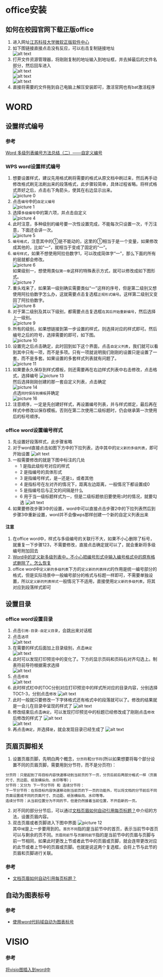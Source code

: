 # office安装
## 如何在校园官网下载正版office
1. 进入网址[江苏科技大学微软正版软件中心](https://ic.just.edu.cn/2019/0130/c6740a63575/page.htm)
2. 如下图链接直接点击没有反应，可以右击复制链接地址  
   ![alt text](.assets_IMG/Office/image.png)  
3. 打开文件资源管理器，将刚刚复制的地址输入到地址框，并去掉最后的文件名部分，然后回车进入  
   ![alt text](.assets_IMG/Office/image-1.png)  
   ![alt text](.assets_IMG/Office/image-3.png)  
   ![alt text](.assets_IMG/Office/image-2.png)  
4. 直接将需要的文件拖到自己电脑上解压安装即可，激活官网也有bat激活程序
# WORD
## 设置样式编号
### 参考
[Word 多级列表编号方法总结（二）——自定义编号](https://zhuanlan.zhihu.com/p/157316196)  
### WPS word设置样式编号
1. 想要设置样式，建议先用格式刷将需要的格式从原文档中刷过来，然后再手动修改格式刷无法刷出来的段落格式，此步骤较简单，具体过程省略。将样式格式弄好之后，点击右下角箭头，使其在右边显示出来。  
   ![picture 0](.assets_IMG/Office/IMG_20231221-212236280.png)  
2. 点击`编号`中的`自定义编号`  
   ![picture 1](.assets_IMG/Office/IMG_20231221-212351939.png)  
3. 选择`多级编号`中的第六项，并点击自定义  
   ![picture 4](.assets_IMG/Office/IMG_20231221-212753890.png)  
4. 此时注意，多种级别的编号要一次性设置完成，不能每次只设置一次，千万注意，下面还会讲一次。  
   ![picture 5](.assets_IMG/Office/IMG_20231221-213136000.png)  
5. `编号格式`，注意其中的①是不能动的，这里的①相当于是一个变量，如果修改成其他的，比如“一”，就相当于变成了固定的“一”。  
6. `编号样式`，如果不想使用阿拉伯数字1，可以改成简体字“一”，那么下面的所有的层就都会修改。  
   ![picture 6](.assets_IMG/Office/IMG_20231221-213745899.png)  
   如果级别一，想使用类似`第一章`这样的特殊表示方式，就可以修改成如下图形式。  
   ![picture 7](.assets_IMG/Office/IMG_20231221-214153096.png)  
7. 重头戏来了，如果第一级别确实需要类似“一”这样的序号，但是第二级别又想使用阿拉伯数字怎么办，这就需要点击复选框`正规形式编号`。这样第二级别又变回了阿拉伯数字。  
   ![picture 8](.assets_IMG/Office/IMG_20231221-214545046.png)  
8. 对于第二级别及其以下级别，都需要点击复选框`在其后开始重新编号`，然后选择上一级别。  
   ![picture 9](.assets_IMG/Office/IMG_20231221-214732225.png)  
9. 所有的级别，如果想链接到第一步设置的样式，则选择对应的样式即可。然后编号之后的符号，选择需要的即可，如下图。  
   ![picture 10](.assets_IMG/Office/IMG_20231221-215001120.png)  
10. 设置完之后点击确定，此时回到如下这个界面，点击`自定义列表`，我们就可以看到其中只有一项，而不是多项。只有一项就说明我们刚刚的设置只是设置了一套，而不是多套。如果设置的多套样式列表就有问题了。  
   ![picture 11](.assets_IMG/Office/IMG_20231221-215233806.png)  
11. 如果要永久保存到样式模板，则还需要再在右边样式列表中右击修改，点击格式，选择编号
   ![picture 13](.assets_IMG/Office/IMG_20231222-213033490.png)  
   然后选择刚刚创建的那一套自定义列表，点击确定  
   ![picture 14](.assets_IMG/Office/IMG_20231222-213155720.png)  
   点选`同时保存到模板`并确定  
   ![picture 16](.assets_IMG/Office/IMG_20231222-213459547.png)  
12. 注意顺序，一定是先创建好样式，再设置编号列表，并与样式绑定，最后再在样式中修改以保存模板。否则在第二次使用二级标题时，仍会继承第一次使用后的标号顺序。
### office word设置编号样式
1. 先设置好段落样式，此步骤省略
2. 对于word直接点击如图下方中的下拉列表，选中其中的`定义新的多级列表`，即可开始设置
   ![alt text](.assets_IMG/Office/image-4.png)  
3. 一般需要修改的就是下图中标注的几处  
   - 1 是指此级标号对应的样式
   - 2 是指编号的具体形式
   - 3 是指编号样式，是`一`还是`1`，或者其他
   - 4 是指标号在左对齐的情况下，距离左边距离，一般情况下都设置成0
   - 5 是指编号后与正文的间隔是什么
   - 6 用于当一级标题样式为`一`，但是二级标题依旧要使用`1`时的情况，就要勾选
   ![alt text](.assets_IMG/Office/image-5.png)  
4. 如果要修改步骤3中的设置，word中可以直接点击步骤2中的下拉列表然后到步骤3中重新设置，word并不会像wps那样创建一个新的自定义列表出来
#### 注意
1. 在office word中，样式与多级编号的关联行不大，如果不小心删除了标号，就重复一下步骤123，不需要修改，直接点击确定就可以了，就会重新将多级编号附加回去
2. [Word中的定义新多级列表中，不小心把编号形式中输入编号格式中的原有格式删除了，怎么恢复](https://www.zhihu.com/question/589695787/answer/2939710705)
3. office word中`定义新的多级列表`下方的`定义新的列表样式`的作用是统一编号部分的格式，但是实际场景中一般编号部分的格式与标题一样即可，不需要单独设置，所以`定义新的列表样式`一般情况下不适用，直接使用`定义新的多级列表`，将其对应到段落样式即可
## 设置目录
### office word设置目录
1. 点击`引用-目录-自定义目录`，会跳出来对话框  
2. 点击`选项`  
   ![alt text](.assets_IMG/Office/image-6.png)  
3. 在需要的样式后面加上目录级别，点击`确定`  
   ![alt text](.assets_IMG/Office/image-7.png)  
4. 此时可以发现打印预览中的变化了。下方的显示页码和页码右对齐勾选上。制表符前导符根据需求选择  
   ![alt text](.assets_IMG/Office/image-8.png)  
5. 点击`修改`  
   ![alt text](.assets_IMG/Office/image-9.png)  
6. 此时样式栏中的TOC分别对应打印预览中的样式所对应的目录内容，分别选择TOC1-3，分别点击`修改`
   ![alt text](.assets_IMG/Office/image-10.png)  
7. 此时一般就只要修改一下字体格式还有格式中的段落就可以了。修改的结果就是一会儿在目录中呈现的样式了
   ![alt text](.assets_IMG/Office/image-11.png)
8. 修改结束后点击`确定`，可以发现打印预览中的标题已经修改成了刚刚点击`修改`后修改的样式了
   ![alt text](.assets_IMG/Office/image-13.png)  
   ![alt text](.assets_IMG/Office/image-14.png)  
9. 再点击`确定`，并选择`是`，就会发现目录已经生成了
   ![alt text](.assets_IMG/Office/image-15.png)

## 页眉页脚相关
1. 设置页眉页脚，先明白两个概念，`分页符`和`分节符`(所以如果想要将每个部分设置不同的页眉页脚，需要用到分节符，而不是分页符)：
```
分页符：只是起到了将目标内容快速移动到当前页的下一页，分页后前后两部分格式一样（页面尺寸、页边距、纸张横纵向、水印等等）；
分节符：又分为 下一节分节符 和 连续分节符：
下一节分节符：在将目标内容快速移动到当前页的下一页的功能外，可以将文档的分节前后不同页面设置成不同的页面尺寸、页边距、纸张横纵向、水印等等。
连续分节符：从当前位置分为不同的节，但是仍然接着当前位置，不开启新的一页。
```
2. 对不同的部分分节后，可以通过[文档页眉如何自动引用每页标题？](https://www.wps.cn/learning/question/detail/id/2300.html)中介绍的方法，设置页眉内容。  
3. 双击页眉或者页脚进入下图中界面
   ![picture 12](.assets_IMG/Office/IMG_20231222-174923644.png)  
其中`域`是上一步要用到的。`首页不同`指的是当前节中的首页，表示当前节中首页可以与剩余的页不同。`页眉同前节`与`页脚同前节`指的是当前节中的页眉与页脚与前一节相同，如果此时更改上节或者此节中的页眉或页脚，就会连带更改对应的此节或者上节中的页眉或页脚。也就是说这两个复选框，会将上节与此节的页眉和页脚进行关联。  
### 参考
- [文档页眉如何自动引用每页标题？](https://www.wps.cn/learning/question/detail/id/2300.html)

## 自动为图表标号
### 参考
- [使用word代码域自动为图表标号](https://blog.csdn.net/LYGCSDN_/article/details/124973418)

# VISIO
### 参考
[将visio图插入到word中](https://blog.csdn.net/qq_44921056/article/details/124408809)  
